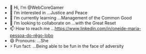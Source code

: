 - 👋 Hi, I’m @WebCoreGamer
- 👀 I’m interested in ...Justice and Peace
- 🌱 I’m currently learning ...Management of the Common Good
- 💞️ I’m looking to collaborate on ...with the Great Reset
- 📫 How to reach me ...https://www.linkedin.com/in/oneide-maria-pessoa-do-rêgo-lobo
- 😄 Pronouns: ...She
- ⚡ Fun fact: ...Being able to be fun in the face of adversity

<!---
WebCoreGamer/WebCoreGamer is a ✨ special ✨ repository because its `README.md` (this file) appears on your GitHub profile.
You can click the Preview link to take a look at your changes.
--->
